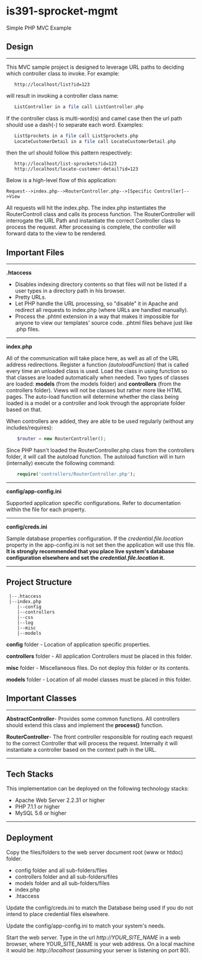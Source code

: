 # is391-sprocket-mgmt
Simple PHP MVC Example

## Design
---
This MVC sample project is designed to leverage URL paths to deciding which controller class to invoke. For example:
```http request
   http://localhost/list?id=123
```
will result in invoking a controller class name:
```php
   ListController in a file call ListController.php
```
If the controller class is multi-word(s) and camel case then the url path should use a dash(-) to separate each word.  Examples:
```php
   ListSprockets in a file call ListSprockets.php
   LocateCustomerDetail in a file call LocateCustomerDetail.php
```
then the url should follow this pattern respectively:
```http request
   http://localhost/list-sprockets?id=123
   http://localhost/locate-customer-detail?id=123
```
Below is a high-level flow of this application:

```
Request-->index.php-->RouterController.php-->[Specific Controller]-->View
```
All requests will hit the index.php. The index.php instantiates the RouterControll class and calls its process function.  The RouterController will interrogate the URL Path and instantiate the correct Controller class to process the request.  After processing is complete, the controller will forward data to the view to be rendered.

## Important Files
---
**.htaccess**
* Disables indexing directory contents so that files will not be listed if a user types in a directory path in his browser.
* Pretty URLs.
* Let PHP handle the URL processing, so "disable" it in Apache and redirect all requests to index.php (where URLs are handled manually).
* Process the .phtml extension in a way that makes it impossible for anyone to view our templates' source code. .phtml files behave just like .php files.
---
**index.php**

All of the communication will take place here, as well as all of the URL address redirections. Register a function *(autoloadFunction)* that is called every time an unloaded class is used. 
Load the class in using function so that classes are loaded automatically when needed. Two types of classes are loaded: **models** (from the models folder) and **controllers** (from the controllers folder). 
Views will not be classes but rather more like HTML pages. The auto-load function will  determine whether the class being loaded is a model or a controller and look through the appropriate folder based on that.

When controllers are added, they are able to be used regularly (without any includes/requires):

````PHP
    $router = new RouterController();
````    

Since PHP hasn't loaded the RouterController.php class from the controllers folder, it will call the autoload function. The autoload function will in turn (internally) execute the following command:

````PHP
    require('controllers/RouterController.php');
````    

---
**config/app-config.ini**

Supported application specific configurations. Refer to documentation within the file for each property.

---
**config/creds.ini**

Sample database properties configuration. If the *_credential.file.location_* property in the app-config.ini is not set then the application will use this file. **It is strongly recommended that you place live system's database configuration elsewhere and set the *_credential.file.location_* it.**

---
## Project Structure
```
 |--.htaccess
 |--index.php
    |--config
    |--controllers
    |--css
    |--log
    |--misc
    |--models
```
**config** folder - Location of application specific properties. 

**controllers** folder - All application Controllers must be placed in this folder.

**misc** folder - Miscellaneous files. Do not deploy this folder or its contents.

**models** folder - Location of all model classes must be placed in this folder.


## Important Classes
---

**AbstractController**- Provides some common functions.  All controllers should extend this class and implement the **process()** function.

**RouterController**- The front controller responsible for routing each request to the correct Controller that will process the request. Internally it will instantiate a controller based on the context path in the URL.

---
## Tech Stacks
This implementation can be deployed on the following technology stacks:
* Apache Web Server 2.2.31 or higher
* PHP 7.1.1 or higher
* MySQL 5.6 or higher


---
## Deployment

Copy the files/folders to the web server document root (www or htdoc) folder.
 * config folder and all sub-folders/files
 * controllers folder and all sub-folders/files
 * models folder and all sub-folders/files
 * index.php
 * .htaccess
 
Update the config/creds.ini to match the Database being used if you do not intend to place credential files elsewhere. 

Update the config/app-config.ini to match your system's needs.
 
Start the web server. Type in the url *http://YOUR_SITE_NAME* in a web browser, where YOUR_SITE_NAME is your web address. On a local machine it would be: _http://localhost_ (assuming your server is listening on port 80).

